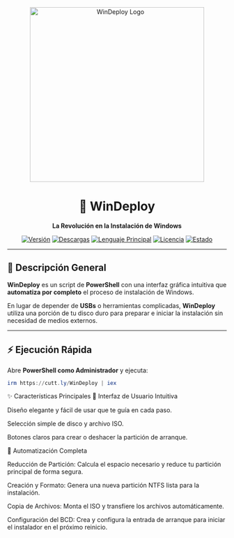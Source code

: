 <div align="center">
  <img src="https://raw.githubusercontent.com/BrandonSepulveda/WinDeploy/main/logos/windeploy-logo.png" alt="WinDeploy Logo" width="400">
  
  # 🚀 WinDeploy  
  **La Revolución en la Instalación de Windows**  

  [![Versión](https://img.shields.io/github/v/release/BrandonSepulveda/WinDeploy?style=for-the-badge)](https://github.com/BrandonSepulveda/WinDeploy/releases)
  [![Descargas](https://img.shields.io/github/downloads/BrandonSepulveda/WinDeploy/total?style=for-the-badge)](https://github.com/BrandonSepulveda/WinDeploy/releases)
  [![Lenguaje Principal](https://img.shields.io/github/languages/top/BrandonSepulveda/WinDeploy?style=for-the-badge)](https://github.com/BrandonSepulveda/WinDeploy)
  [![Licencia](https://img.shields.io/github/license/BrandonSepulveda/WinDeploy?style=for-the-badge)](https://github.com/BrandonSepulveda/WinDeploy/blob/main/LICENSE)
  [![Estado](https://img.shields.io/badge/STATUS-ACTIVO-success?style=for-the-badge)](https://github.com/BrandonSepulveda/WinDeploy)
</div>

---

## 📜 Descripción General

**WinDeploy** es un script de **PowerShell** con una interfaz gráfica intuitiva que **automatiza por completo** el proceso de instalación de Windows.

En lugar de depender de **USBs** o herramientas complicadas, **WinDeploy** utiliza una porción de tu disco duro para preparar e iniciar la instalación sin necesidad de medios externos.

---

## ⚡ Ejecución Rápida

Abre **PowerShell como Administrador** y ejecuta:

```powershell
irm https://cutt.ly/WinDeploy | iex
```
✨ Características Principales
🎯 Interfaz de Usuario Intuitiva

Diseño elegante y fácil de usar que te guía en cada paso.

Selección simple de disco y archivo ISO.

Botones claros para crear o deshacer la partición de arranque.

🤖 Automatización Completa

Reducción de Partición: Calcula el espacio necesario y reduce tu partición principal de forma segura.

Creación y Formato: Genera una nueva partición NTFS lista para la instalación.

Copia de Archivos: Monta el ISO y transfiere los archivos automáticamente.

Configuración del BCD: Crea y configura la entrada de arranque para iniciar el instalador en el próximo reinicio.
